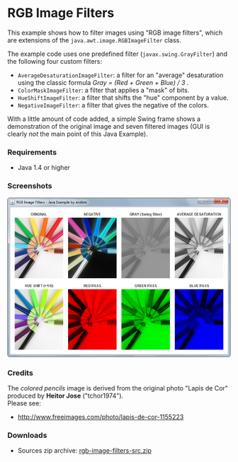# RGB Image Filters

This example shows how to filter images using "RGB image filters", which are
extensions of the `java.awt.image.RGBImageFilter` class.

The example code uses one predefined filter (`javax.swing.GrayFilter`) and the
following four custom filters:

* `AverageDesaturationImageFilter`: a filter for an "average" desaturation using
  the classic formula *Gray = (Red + Green + Blue) / 3* .
* `ColorMaskImageFilter`: a filter that applies a "mask" of bits.
* `HueShiftImageFilter`: a filter that shifts the "hue" component by a value.
* `NegativeImageFilter`: a filter that gives the negative of the colors.

With a little amount of code added, a simple Swing frame shows a demonstration
of the original image and seven filtered images (GUI is clearly *not* the main
point of this Java Example).

### Requirements

* Java 1.4 or higher

### Screenshots

![Screenshot 1](screenshot-01.png "Screenshot 1")

### Credits

The *colored pencils* image is derived from the original photo "Lapis de Cor"
produced by **Heitor Jose** ("tchor1974").<br>Please see:

* http://www.freeimages.com/photo/lapis-de-cor-1155223

### Downloads

* Sources zip archive: [rgb-image-filters-src.zip](dist/rgb-image-filters-src.zip?raw=true)
